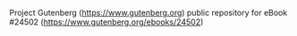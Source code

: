 Project Gutenberg (https://www.gutenberg.org) public repository for eBook #24502 (https://www.gutenberg.org/ebooks/24502)
